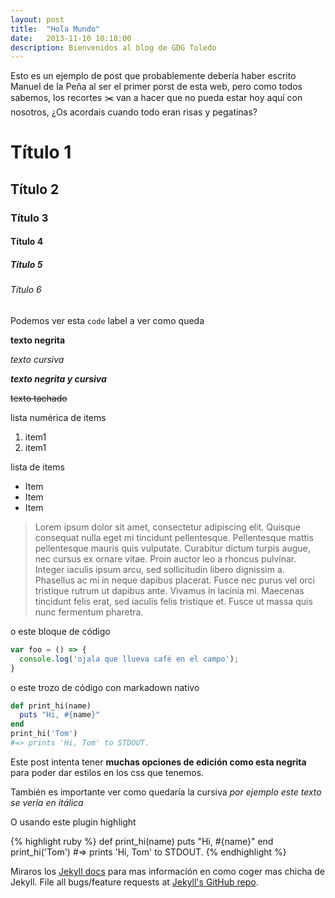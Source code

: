 ```yaml
---
layout: post
title:  "Hola Mundo"
date:   2013-11-10 10:18:00
description: Bienvenidos al blog de GDG Toledo
---
```


Esto es un ejemplo de post que probablemente debería haber escrito Manuel de la Peña al ser el primer porst de esta web,
pero como todos sabemos, los recortes ✂️ van a hacer que no pueda estar hoy aquí con nosotros, ¿Os acordais cuando todo
eran risas y pegatinas?

# Título 1

## Título 2

### Título 3

#### Título 4

##### Título 5

###### Título 6

Podemos ver esta `code` label a ver como queda

**texto negrita**

_texto cursiva_

**_texto negrita y cursiva_**

~~texto tachado~~

lista numérica de items

1. item1
2. item1

lista de items

* Item
* Item
* Item


> Lorem ipsum dolor sit amet, consectetur adipiscing elit. Quisque consequat nulla eget mi tincidunt pellentesque. Pellentesque mattis pellentesque mauris quis vulputate. Curabitur dictum turpis augue, nec cursus ex ornare vitae. Proin auctor leo a rhoncus pulvinar. Integer iaculis ipsum arcu, sed sollicitudin libero dignissim a. Phasellus ac mi in neque dapibus placerat. Fusce nec purus vel orci tristique rutrum ut dapibus ante. Vivamus in lacinia mi. Maecenas tincidunt felis erat, sed iaculis felis tristique et. Fusce ut massa quis nunc fermentum pharetra.

o este bloque de código

```javascript
var foo = () => {
  console.log('ojala que llueva café en el campo');
}
```

o este trozo de código con markadown nativo

```ruby
def print_hi(name)
  puts "Hi, #{name}"
end
print_hi('Tom')
#=> prints 'Hi, Tom' to STDOUT.
```

Este post intenta tener **muchas opciones de edición como esta negrita** para poder dar estilos en los css que tenemos.

También es importante ver como quedaría la cursiva _por ejemplo este texto se vería en itálica_

O usando este plugin highlight

{% highlight ruby %}
def print_hi(name)
  puts "Hi, #{name}"
end
print_hi('Tom')
#=> prints 'Hi, Tom' to STDOUT.
{% endhighlight %}

Miraros los [Jekyll docs][jekyll] para mas información en como coger mas chicha de  Jekyll. File all bugs/feature requests at [Jekyll's GitHub repo][jekyll-gh].

[jekyll-gh]: https://github.com/mojombo/jekyll
[jekyll]:    http://jekyllrb.com
